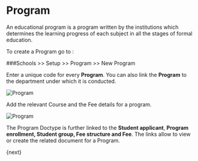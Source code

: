 <!-- add-breadcrumbs -->
# Program

An educational program is a program written by the institutions which determines the learning progress of each subject in all the stages of formal education.

To create a Program go to :

###Schools >> Setup >> Program >> New Program

Enter a unique code for every **Program**. You can also link the **Program** to the department under which it is conducted.

<img class="screenshot" alt="Program" src="/docs/assets/img/schools/setup/program.png">

Add the relevant Course and the Fee details for a program. 

<img class="screenshot" alt="Program" src="/docs/assets/img/schools/setup/course-fee-program.png">

The Program Doctype is further linked to the **Student applicant**, **Program enrollment, Student group, Fee structure and Fee**. The links allow to view or create the related document for a Program.

{next}